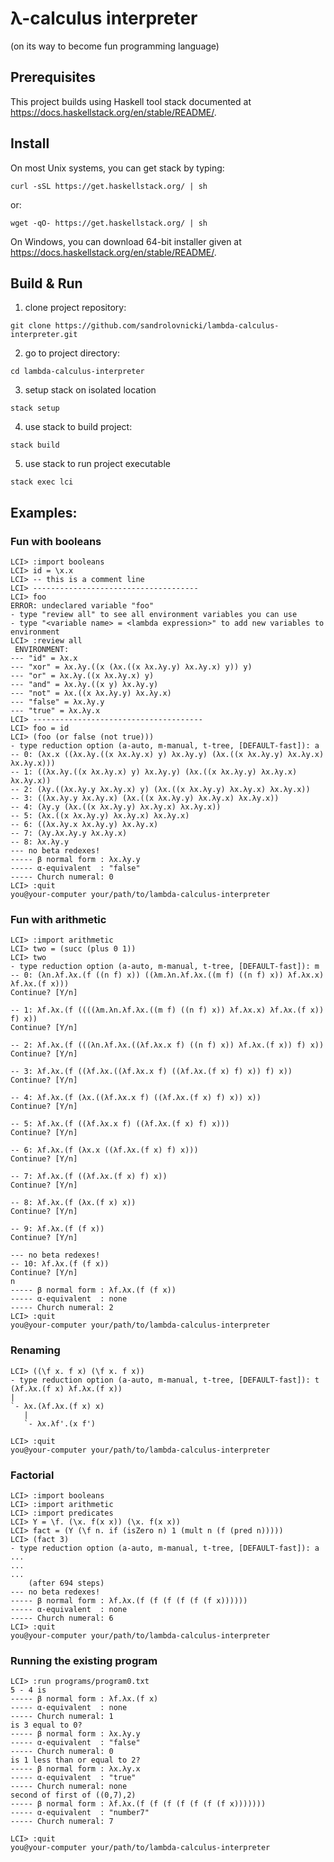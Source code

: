 # λ-calculus interpreter
(on its way to become fun programming language)

## Prerequisites
This project builds using Haskell tool stack documented at https://docs.haskellstack.org/en/stable/README/.

## Install
On most Unix systems, you can get stack by typing:
```
curl -sSL https://get.haskellstack.org/ | sh
```
or:
```
wget -qO- https://get.haskellstack.org/ | sh
```
On Windows, you can download 64-bit installer given at https://docs.haskellstack.org/en/stable/README/.

## Build & Run
1. clone project repository:
```
git clone https://github.com/sandrolovnicki/lambda-calculus-interpreter.git
```
2. go to project directory:
```
cd lambda-calculus-interpreter
```
3. setup stack on isolated location
```
stack setup
```
4. use stack to build project:
```
stack build
```
5. use stack to run project executable
```
stack exec lci
```

## Examples:
### Fun with booleans
```
LCI> :import booleans
LCI> id = \x.x
LCI> -- this is a comment line
LCI> -------------------------------------
LCI> foo
ERROR: undeclared variable "foo"
- type "review all" to see all environment variables you can use
- type "<variable name> = <lambda expression>" to add new variables to environment
LCI> :review all
 ENVIRONMENT:
--- "id" = λx.x
--- "xor" = λx.λy.((x (λx.((x λx.λy.y) λx.λy.x) y)) y)
--- "or" = λx.λy.((x λx.λy.x) y)
--- "and" = λx.λy.((x y) λx.λy.y)
--- "not" = λx.((x λx.λy.y) λx.λy.x)
--- "false" = λx.λy.y
--- "true" = λx.λy.x
LCI> --------------------------------------
LCI> foo = id
LCI> (foo (or false (not true)))
- type reduction option (a-auto, m-manual, t-tree, [DEFAULT-fast]): a
-- 0: (λx.x ((λx.λy.((x λx.λy.x) y) λx.λy.y) (λx.((x λx.λy.y) λx.λy.x) λx.λy.x)))
-- 1: ((λx.λy.((x λx.λy.x) y) λx.λy.y) (λx.((x λx.λy.y) λx.λy.x) λx.λy.x))
-- 2: (λy.((λx.λy.y λx.λy.x) y) (λx.((x λx.λy.y) λx.λy.x) λx.λy.x))
-- 3: ((λx.λy.y λx.λy.x) (λx.((x λx.λy.y) λx.λy.x) λx.λy.x))
-- 4: (λy.y (λx.((x λx.λy.y) λx.λy.x) λx.λy.x))
-- 5: (λx.((x λx.λy.y) λx.λy.x) λx.λy.x)
-- 6: ((λx.λy.x λx.λy.y) λx.λy.x)
-- 7: (λy.λx.λy.y λx.λy.x)
-- 8: λx.λy.y
--- no beta redexes!
----- β normal form : λx.λy.y
----- α-equivalent  : "false"
----- Church numeral: 0
LCI> :quit
you@your-computer your/path/to/lambda-calculus-interpreter
```

### Fun with arithmetic
```
LCI> :import arithmetic
LCI> two = (succ (plus 0 1))
LCI> two
- type reduction option (a-auto, m-manual, t-tree, [DEFAULT-fast]): m
-- 0: (λn.λf.λx.(f ((n f) x)) ((λm.λn.λf.λx.((m f) ((n f) x)) λf.λx.x) λf.λx.(f x)))
Continue? [Y/n]

-- 1: λf.λx.(f ((((λm.λn.λf.λx.((m f) ((n f) x)) λf.λx.x) λf.λx.(f x)) f) x))
Continue? [Y/n]

-- 2: λf.λx.(f (((λn.λf.λx.((λf.λx.x f) ((n f) x)) λf.λx.(f x)) f) x))
Continue? [Y/n]

-- 3: λf.λx.(f ((λf.λx.((λf.λx.x f) ((λf.λx.(f x) f) x)) f) x))
Continue? [Y/n]

-- 4: λf.λx.(f (λx.((λf.λx.x f) ((λf.λx.(f x) f) x)) x))
Continue? [Y/n]

-- 5: λf.λx.(f ((λf.λx.x f) ((λf.λx.(f x) f) x)))
Continue? [Y/n]

-- 6: λf.λx.(f (λx.x ((λf.λx.(f x) f) x)))
Continue? [Y/n]

-- 7: λf.λx.(f ((λf.λx.(f x) f) x))
Continue? [Y/n]

-- 8: λf.λx.(f (λx.(f x) x))
Continue? [Y/n]

-- 9: λf.λx.(f (f x))
Continue? [Y/n]

--- no beta redexes!
-- 10: λf.λx.(f (f x))
Continue? [Y/n]
n
----- β normal form : λf.λx.(f (f x))
----- α-equivalent  : none
----- Church numeral: 2
LCI> :quit
you@your-computer your/path/to/lambda-calculus-interpreter
```

### Renaming
```
LCI> ((\f x. f x) (\f x. f x))
- type reduction option (a-auto, m-manual, t-tree, [DEFAULT-fast]): t
(λf.λx.(f x) λf.λx.(f x))
|
`- λx.(λf.λx.(f x) x)
   |
   `- λx.λf'.(x f')

LCI> :quit
you@your-computer your/path/to/lambda-calculus-interpreter
```

### Factorial
```
LCI> :import booleans
LCI> :import arithmetic
LCI> :import predicates
LCI> Y = \f. (\x. f(x x)) (\x. f(x x))
LCI> fact = (Y (\f n. if (isZero n) 1 (mult n (f (pred n)))))
LCI> (fact 3)
- type reduction option (a-auto, m-manual, t-tree, [DEFAULT-fast]): a
...
...
...
    (after 694 steps)
--- no beta redexes!
----- β normal form : λf.λx.(f (f (f (f (f (f x))))))
----- α-equivalent  : none
----- Church numeral: 6
LCI> :quit
you@your-computer your/path/to/lambda-calculus-interpreter
```
### Running the existing program
```
LCI> :run programs/program0.txt
5 - 4 is
----- β normal form : λf.λx.(f x)
----- α-equivalent  : none
----- Church numeral: 1
is 3 equal to 0?
----- β normal form : λx.λy.y
----- α-equivalent  : "false"
----- Church numeral: 0
is 1 less than or equal to 2?
----- β normal form : λx.λy.x
----- α-equivalent  : "true"
----- Church numeral: none
second of first of ((0,7),2)
----- β normal form : λf.λx.(f (f (f (f (f (f (f x)))))))
----- α-equivalent  : "number7"
----- Church numeral: 7

LCI> :quit
you@your-computer your/path/to/lambda-calculus-interpreter
```
